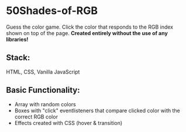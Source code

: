 # 50Shades-of-RGB
Guess the color game. Click the color that responds to the RGB index shown on top of the page. __Created entirely without the use of any libraries!__

## Stack:
HTML, CSS, Vanilla JavaScript

## Basic Functionality:
- Array with random colors 
- Boxes with "click" eventlisteners that compare clicked color with the correct RGB color
- Effects created with CSS (hover & transition) 
